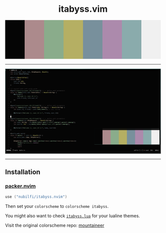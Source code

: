 <h1 align="center">itabyss.vim</h1>

<p align="center"

![img](scrots/itabyss.png)

</p>

***

<p align="center" 

![img](scrots/display.png) 

</p>

***

## Installation

### [packer.nvim](https://github.com/wbthomason/packer.nvim)

```lua
use ("nubilfi/itabyss.nvim")
```

Then set your `colorscheme` to `colorscheme itabyss`.

You might also want to check [`itabyss.lua`](https://github.com/nubilfi/itabyss.vim/autoload/lualine/themes) for your lualine themes.

Visit the original colorscheme repo: [mountaineer](https://github.com/TheNiteCoder/mountaineer.vim)
